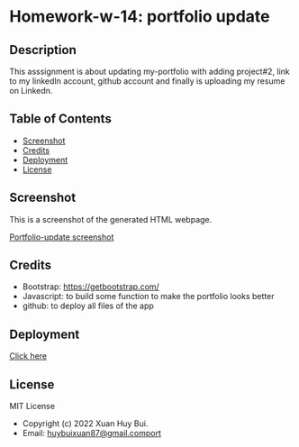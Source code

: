 # Homework-w-14: portfolio update
## Description

This asssignment is about updating my-portfolio with adding project#2, link to my linkedIn account, github account and finally is uploading my resume on Linkedn.

## Table of Contents

- [Screenshot](#screenshot)
- [Credits](#credits)
- [Deployment](#Deployment)
- [License](#License)



## Screenshot
This is a screenshot of the generated HTML webpage.

[Portfolio-update screenshot](./assets/img/portfolio/portfolio.png)


## Credits
- Bootstrap: https://getbootstrap.com/
- Javascript: to build some function to make the portfolio looks better
- github: to deploy all files of the app

## Deployment

[Click here](./public/assets/images/note-taker-homepage.png)

## License

MIT License

- Copyright (c) 2022 Xuan Huy Bui.
- Email: huybuixuan87@gmail.comport


    
